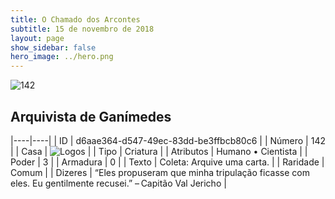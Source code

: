```yaml
---
title: O Chamado dos Arcontes
subtitle: 15 de novembro de 2018
layout: page
show_sidebar: false
hero_image: ../hero.png
---
```


![142](https://cdn.keyforgegame.com/media/card_front/pt/341_142_9RC9J993WM9F_pt.png)

## Arquivista de Ganímedes

|----|----|
| ID | d6aae364-d547-49ec-83dd-be3ffbcb80c6 |
| Número | 142 |
| Casa | ![Logos](https://archonarcana.com/images/thumb/c/ce/Logos.png/22px-Logos.png "Logos") |
| Tipo | Criatura |
| Atributos | Humano • Cientista |
| Poder | 3 |
| Armadura | 0 |
| Texto | Coleta: Arquive uma carta. |
| Raridade | Comum |
| Dizeres | “Eles propuseram que minha tripulação  ficasse com eles. Eu gentilmente recusei.”  – Capitão Val Jericho |
